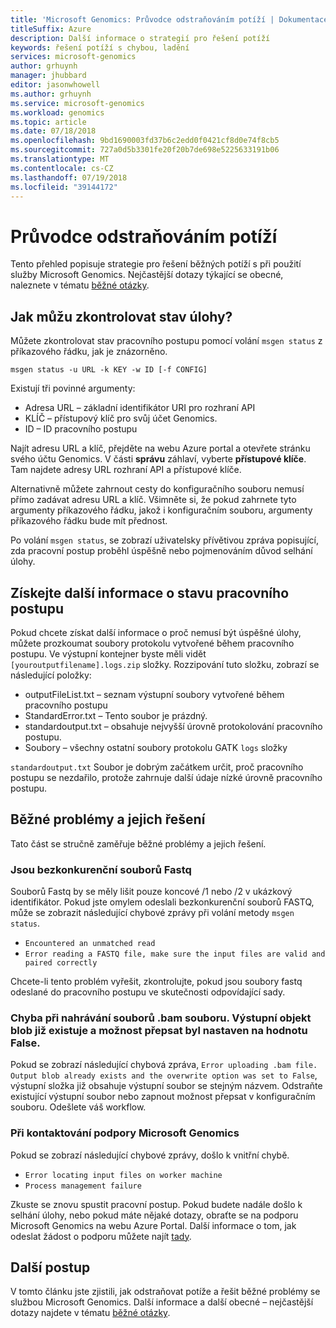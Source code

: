 ```yaml
---
title: 'Microsoft Genomics: Průvodce odstraňováním potíží | Dokumentace Microsoftu'
titleSuffix: Azure
description: Další informace o strategií pro řešení potíží
keywords: řešení potíží s chybou, ladění
services: microsoft-genomics
author: grhuynh
manager: jhubbard
editor: jasonwhowell
ms.author: grhuynh
ms.service: microsoft-genomics
ms.workload: genomics
ms.topic: article
ms.date: 07/18/2018
ms.openlocfilehash: 9bd1690003fd37b6c2edd0f0421cf8d0e74f8cb5
ms.sourcegitcommit: 727a0d5b3301fe20f20b7de698e5225633191b06
ms.translationtype: MT
ms.contentlocale: cs-CZ
ms.lasthandoff: 07/19/2018
ms.locfileid: "39144172"
---
```

# <a name="troubleshooting-guide"></a>Průvodce odstraňováním potíží
Tento přehled popisuje strategie pro řešení běžných potíží s při použití služby Microsoft Genomics. Nejčastější dotazy týkající se obecné, naleznete v tématu [běžné otázky](frequently-asked-questions-genomics.md). 


## <a name="how-do-i-check-my-job-status"></a>Jak můžu zkontrolovat stav úlohy?
Můžete zkontrolovat stav pracovního postupu pomocí volání `msgen status` z příkazového řádku, jak je znázorněno. 

```
msgen status -u URL -k KEY -w ID [-f CONFIG] 
```

Existují tři povinné argumenty:
* Adresa URL – základní identifikátor URI pro rozhraní API
* KLÍČ – přístupový klíč pro svůj účet Genomics. 
* ID – ID pracovního postupu

Najít adresu URL a klíč, přejděte na webu Azure portal a otevřete stránku svého účtu Genomics. V části **správu** záhlaví, vyberte **přístupové klíče**. Tam najdete adresy URL rozhraní API a přístupové klíče.

Alternativně můžete zahrnout cesty do konfiguračního souboru nemusí přímo zadávat adresu URL a klíč. Všimněte si, že pokud zahrnete tyto argumenty příkazového řádku, jakož i konfiguračním souboru, argumenty příkazového řádku bude mít přednost. 

Po volání `msgen status`, se zobrazí uživatelsky přívětivou zpráva popisující, zda pracovní postup proběhl úspěšně nebo pojmenováním důvod selhání úlohy. 


## <a name="get-more-information-about-my-workflow-status"></a>Získejte další informace o stavu pracovního postupu

Pokud chcete získat další informace o proč nemusí být úspěšné úlohy, můžete prozkoumat soubory protokolu vytvořené během pracovního postupu. Ve výstupní kontejner byste měli vidět `[youroutputfilename].logs.zip` složky.  Rozzipování tuto složku, zobrazí se následující položky:

* outputFileList.txt – seznam výstupní soubory vytvořené během pracovního postupu
* StandardError.txt – Tento soubor je prázdný.
* standardoutput.txt – obsahuje nejvyšší úrovně protokolování pracovního postupu. 
* Soubory – všechny ostatní soubory protokolu GATK `logs` složky

`standardoutput.txt` Soubor je dobrým začátkem určit, proč pracovního postupu se nezdařilo, protože zahrnuje další údaje nízké úrovně pracovního postupu. 

## <a name="common-issues-and-how-to-resolve-them"></a>Běžné problémy a jejich řešení
Tato část se stručně zaměřuje běžné problémy a jejich řešení.

### <a name="fastq-files-are-unmatched"></a>Jsou bezkonkurenční souborů Fastq
Souborů Fastq by se měly lišit pouze koncové /1 nebo /2 v ukázkový identifikátor. Pokud jste omylem odeslali bezkonkurenční souborů FASTQ, může se zobrazit následující chybové zprávy při volání metody `msgen status`.
* `Encountered an unmatched read`
* `Error reading a FASTQ file, make sure the input files are valid and paired correctly` 

Chcete-li tento problém vyřešit, zkontrolujte, pokud jsou soubory fastq odeslané do pracovního postupu ve skutečnosti odpovídající sady. 


### <a name="error-uploading-bam-file-output-blob-already-exists-and-the-overwrite-option-was-set-to-false"></a>Chyba při nahrávání souborů .bam souboru. Výstupní objekt blob již existuje a možnost přepsat byl nastaven na hodnotu False.
Pokud se zobrazí následující chybová zpráva, `Error uploading .bam file. Output blob already exists and the overwrite option was set to False`, výstupní složka již obsahuje výstupní soubor se stejným názvem.  Odstraňte existující výstupní soubor nebo zapnout možnost přepsat v konfiguračním souboru. Odešlete váš workflow.

### <a name="when-to-contact-microsoft-genomics-support"></a>Při kontaktování podpory Microsoft Genomics
Pokud se zobrazí následující chybové zprávy, došlo k vnitřní chybě. 

* `Error locating input files on worker machine`
* `Process management failure`

Zkuste se znovu spustit pracovní postup. Pokud budete nadále došlo k selhání úlohy, nebo pokud máte nějaké dotazy, obraťte se na podporu Microsoft Genomics na webu Azure Portal. Další informace o tom, jak odeslat žádost o podporu můžete najít [tady](file-support-ticket-genomics.md).

## <a name="next-steps"></a>Další postup
V tomto článku jste zjistili, jak odstraňovat potíže a řešit běžné problémy se službou Microsoft Genomics. Další informace a další obecné – nejčastější dotazy najdete v tématu [běžné otázky](frequently-asked-questions-genomics.md). 
